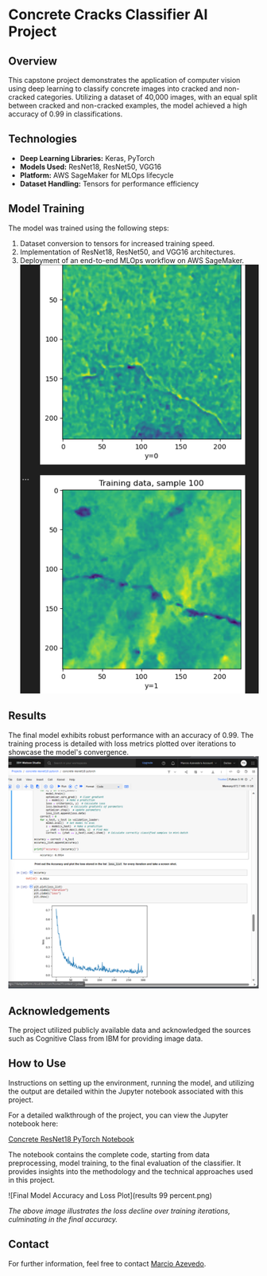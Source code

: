 # Concrete Cracks Classifier AI Project

## Overview
This capstone project demonstrates the application of computer vision using deep learning to classify concrete images into cracked and non-cracked categories. Utilizing a dataset of 40,000 images, with an equal split between cracked and non-cracked examples, the model achieved a high accuracy of 0.99 in classifications.

## Technologies
- **Deep Learning Libraries:** Keras, PyTorch
- **Models Used:** ResNet18, ResNet50, VGG16
- **Platform:** AWS SageMaker for MLOps lifecycle
- **Dataset Handling:** Tensors for performance efficiency

## Model Training
The model was trained using the following steps:
1. Dataset conversion to tensors for increased training speed.
2. Implementation of ResNet18, ResNet50, and VGG16 architectures.
3. Deployment of an end-to-end MLOps workflow on AWS SageMaker.
![Training Image](https://github.com/mcante6/concrete_cracks_classifier/blob/main/training_image.png)

## Results
The final model exhibits robust performance with an accuracy of 0.99. The training process is detailed with loss metrics plotted over iterations to showcase the model's convergence.
![Results 99 Percent](https://github.com/mcante6/concrete_cracks_classifier/blob/main/results%2099%20percent.png)

## Acknowledgements
The project utilized publicly available data and acknowledged the sources such as Cognitive Class from IBM for providing image data.

## How to Use
Instructions on setting up the environment, running the model, and utilizing the output are detailed within the Jupyter notebook associated with this project.

For a detailed walkthrough of the project, you can view the Jupyter notebook here:

[Concrete ResNet18 PyTorch Notebook](https://github.com/mcante6/concrete_cracks_classifier/blob/main/concrete%20resnet18%20pytorch.ipynb)

The notebook contains the complete code, starting from data preprocessing, model training, to the final evaluation of the classifier. It provides insights into the methodology and the technical approaches used in this project.

![Final Model Accuracy and Loss Plot](results 99 percent.png)

*The above image illustrates the loss decline over training iterations, culminating in the final accuracy.*

## Contact
For further information, feel free to contact [Marcio Azevedo](mailto:mar_cio@hotmail.com).

